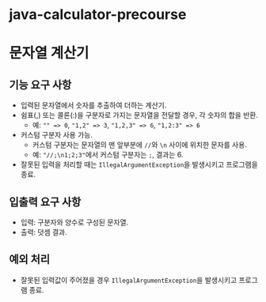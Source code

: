 # java-calculator-precourse

# 문자열 계산기

## 기능 요구 사항

- 입력된 문자열에서 숫자를 추출하여 더하는 계산기.
- 쉼표(,) 또는 콜론(:)을 구분자로 가지는 문자열을 전달할 경우, 각 숫자의 합을 반환.
    - 예: `"" => 0`, `"1,2" => 3`, `"1,2,3" => 6`, `"1,2:3" => 6`
- 커스텀 구분자 사용 가능.
    - 커스텀 구분자는 문자열의 맨 앞부분에 `//`와 `\n` 사이에 위치한 문자를 사용.
    - 예: `"//;\n1;2;3"`에서 커스텀 구분자는 `;`, 결과는 6.
- 잘못된 입력을 처리할 때는 `IllegalArgumentException`을 발생시키고 프로그램을 종료.

## 입출력 요구 사항

- 입력: 구분자와 양수로 구성된 문자열.
- 출력: 덧셈 결과.

## 예외 처리

- 잘못된 입력값이 주어졌을 경우 `IllegalArgumentException`을 발생시키고 프로그램 종료.